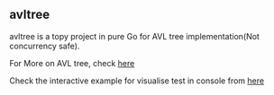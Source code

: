 ## avltree

avltree is a topy project in pure Go for AVL tree implementation(Not concurrency safe).

For More on AVL tree, check [here](https://maxnilz.com/docs/001-ds/tree/007-avltree/)

Check the interactive example for visualise test in console
from [here](https://github.com/maxnilz/tree/blob/main/avltree/examples/it/main.go)

